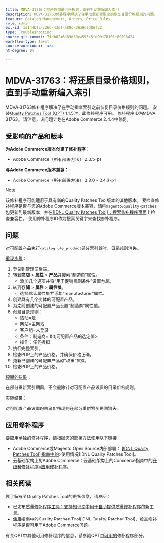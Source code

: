 ```yaml
---
title: MDVA-31763：将还原目录价格规则，直到手动重新编入索引
description: MDVA-31763修补程序解决了在手动重新索引之前恢复目录价格规则的问题。 安装[Quality Patches Tool (QPT)](https://experienceleague.adobe.com/en/docs/commerce-operations/tools/quality-patches-tool/quality-patches-tool-to-self-serve-quality-patches) 1.1.5后，即可使用此修补程序。 修补程序ID为MDVA-31763。 请注意，该问题计划在Adobe Commerce 2.4.4中修复。
feature: Catalog Management, Orders, Price Rules
role: Admin
exl-id: 1d144bfc-c26b-43d0-a80c-26a9c2d8ef32
type: Troubleshooting
source-git-commit: 7fdb02a6d89d50ea593c5fd99d78101f89198424
workflow-type: tm+mt
source-wordcount: '484'
ht-degree: 0%

---
```


# MDVA-31763：将还原目录价格规则，直到手动重新编入索引

MDVA-31763修补程序解决了在手动重新索引之前恢复目录价格规则的问题。 安装[Quality Patches Tool (QPT)](https://experienceleague.adobe.com/en/docs/commerce-operations/tools/quality-patches-tool/quality-patches-tool-to-self-serve-quality-patches) 1.1.5时，此修补程序可用。 修补程序ID为MDVA-31763。 请注意，该问题计划在Adobe Commerce 2.4.4中修复。

## 受影响的产品和版本

**为Adobe Commerce版本创建了修补程序：**

* Adobe Commerce（所有部署方法） 2.3.5-p1

**与Adobe Commerce版本兼容：**

* Adobe Commerce（所有部署方法） 2.3.0 - 2.4.3-p1

>[!NOTE]
>
>该修补程序可能适用于具有新的Quality Patches Tool版本的其他版本。 要检查修补程序是否与您的Adobe Commerce版本兼容，请将`magento/quality-patches`包更新到最新版本，并在[[!DNL Quality Patches Tool]：搜索修补程序页面](https://experienceleague.adobe.com/en/docs/commerce-operations/tools/quality-patches-tool/quality-patches-tool-to-self-serve-quality-patches)上检查兼容性。 使用修补程序ID作为搜索关键字来查找修补程序。

## 问题

对可配置产品执行`catalogrule_product`部分索引器时，目录规则消失。

<u>重现步骤</u>：

1. 登录到管理员后端。
1. 转到&#x200B;**商店** > **属性** > **产品**&#x200B;并搜索“制造商”属性。
   * 添加几个选项并将“用于促销规则条件”设置为&#x200B;*是*。
1. 转到&#x200B;**存储** > **属性** > **属性集**。
   * 选择默认属性集并添加“manufacturer”属性。
1. 创建具有几个变体的可配置产品。
1. 为之前创建的可配置产品设置“制造商”属性值。
1. 创建目录规则：
   * 活动=是
   * 网站=主网站
   * 客户组=未登录
   * 条件：制造商= \&lt;可配置产品的选定值>
   * 操作：任何折扣
1. 执行完整索引。
1. 检查PDP上的产品价格，并确保价格正确。
1. 更新已创建的可配置产品的“权重”属性。
1. 检查PDP上的产品价格。

<u>预期的结果</u>：

在部分重新索引期间，不会删除针对可配置产品设置的目录价格规则。

<u>实际结果</u>：

对可配置产品设置的目录价格规则在部分重新索引期间消失。

## 应用修补程序

要应用单独的修补程序，请根据您的部署方法使用以下链接：

* Adobe Commerce或Magento Open Source内部部署： [[!DNL Quality Patches Tool] 指南中的](/help/tools/quality-patches-tool/usage.md)>使用情况[!DNL Quality Patches Tool]。
* 云基础架构上的Adobe Commerce：云基础架构上的Commerce指南中的[升级和修补程序>应用修补程序](https://experienceleague.adobe.com/docs/commerce-cloud-service/user-guide/develop/upgrade/apply-patches.html)。

## 相关阅读

要了解有关Quality Patches Tool的更多信息，请参阅：

* 已发布[质量修补程序工具：支持知识库中用于自助提供质量修补程序](https://experienceleague.adobe.com/en/docs/commerce-operations/tools/quality-patches-tool/quality-patches-tool-to-self-serve-quality-patches)的新工具。
* [使用](/help/tools/quality-patches-tool/patches-available-in-qpt/check-patch-for-magento-issue-with-magento-quality-patches.md)指南中的Quality Patches Tool[!DNL Quality Patches Tool]，检查修补程序是否可用于Adobe Commerce问题。

有关QPT中其他可用修补程序的信息，请参阅QPT[中可用的](https://support.magento.com/hc/en-us/sections/360010506631-Patches-available-in-MQP-tool-)修补程序部分。
